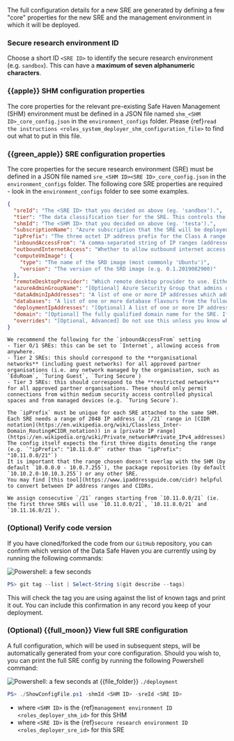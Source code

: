 The full configuration details for a new SRE are generated by defining a few "core" properties for the new SRE and the management environment in which it will be deployed.

### Secure research environment ID

Choose a short ID `<SRE ID>` to identify the secure research environment (e.g. `sandbox`).
This can have a **maximum of seven alphanumeric characters**.

### {{apple}} SHM configuration properties

The core properties for the relevant pre-existing Safe Haven Management (SHM) environment must be defined in a JSON file named `shm_<SHM ID>_core_config.json` in the `environment_configs` folder.
Please {ref}`read the instructions <roles_system_deployer_shm_configuration_file>` to find out what to put in this file.

### {{green_apple}} SRE configuration properties

The core properties for the secure research environment (SRE) must be defined in a JSON file named `sre_<SHM ID><SRE ID>_core_config.json` in the `environment_configs` folder.
The following core SRE properties are required - look in the `environment_configs` folder to see some examples.

```json
{
  "sreId": "The <SRE ID> that you decided on above (eg. 'sandbox').",
  "tier": "The data classification tier for the SRE. This controls the outbound network restrictions on the SRE and which mirror set the SRE is peered with",
  "shmId": "The <SHM ID> that you decided on above (eg. 'testa').",
  "subscriptionName": "Azure subscription that the SRE will be deployed into.",
  "ipPrefix": "The three octet IP address prefix for the Class A range used by the SRE. See suggestion below on how to set this",
  "inboundAccessFrom": "A comma-separated string of IP ranges (addresses or CIDR ranges) from which access to the RDS webclient is permitted. See tip default below for suggestion on how to set this.",
  "outboundInternetAccess": "Whether to allow outbound internet access from inside the remote desktop environment. Either ('Yes', 'Allow', 'Permit'), ('No', 'Deny', 'Forbid') or 'default' (for Tier 0 and 1 'Allow' otherwise 'Deny')",
  "computeVmImage": {
    "type": "The name of the SRD image (most commonly 'Ubuntu')",
    "version": "The version of the SRD image (e.g. 0.1.2019082900)"
  },
  "remoteDesktopProvider": "Which remote desktop provider to use. Either 'ApacheGuacamole' (recommended, tiers 0-3) or 'MicrosoftRDS' (tiers 2-3 only)",
  "azureAdminGroupName": "[Optional] Azure Security Group that admins of this SRE will belong to. If not specified then the same one as the SHM will be used.",
  "dataAdminIpAddresses": "A list of one or more IP addresses which admins will be using to transfer sensitive data to/from the secure Azure storage area (if not specified then Turing IP addresses will be used).",
  "databases": "A list of one or more database flavours from the following list ('MSSQL', 'PostgreSQL'). For example ['MSSQL', 'PostgreSQL'] would deploy both an MS-SQL and a PostgreSQL database.",
  "deploymentIpAddresses": "[Optional] A list of one or more IP addresses which admins will be using when deploying the SRE (if not specified then deployment commands from any IP address will be permitted).",
  "domain": "[Optional] The fully qualified domain name for the SRE. If not specified then <SRE ID>.<SHM domain> will be used.",
  "overrides": "[Optional, Advanced] Do not use this unless you know what you're doing! If you want to override any of the default settings, you can do so by creating the same JSON structure that would be found in the final config file and nesting it under this entry. For example, to change the name of the Key Vault secret containing the MSSQL admin password, you could use something like: 'sre: { databases: { dbmssql: { adminPasswordSecretName: my-password-name } } }'"
}
```

```{tip}
We recommend the following for the `inboundAccessFrom` setting
- Tier 0/1 SREs: this can be set to `Internet`, allowing access from anywhere.
- Tier 2 SREs: this should correspond to the **organisational networks** (including guest networks) for all approved partner organisations (i.e. any network managed by the organisation, such as `EduRoam`, `Turing Guest`, `Turing Secure`)
- Tier 3 SREs: this should correspond to the **restricted networks** for all approved partner organisations. These should only permit connections from within medium security access controlled physical spaces and from managed devices (e.g. `Turing Secure`).
```

```{important}
The `ipPrefix` must be unique for each SRE attached to the same SHM. Each SRE needs a range of 2048 IP address (a `/21` range in [CIDR notation](https://en.wikipedia.org/wiki/Classless_Inter-Domain_Routing#CIDR_notation)) in a [private IP range](https://en.wikipedia.org/wiki/Private_network#Private_IPv4_addresses).
The config itself expects the first three digits denoting the range (e.g. `"ipPrefix": "10.11.0.0"` rather than `"ipPrefix": "10.11.0.0/21"`)
It is important that the range chosen doesn't overlap with the SHM (by default `10.0.0.0 - 10.0.7.255`), the package repositories (by default `10.10.2.0-10.10.3.255`) or any other SRE.
You may find [this tool](https://www.ipaddressguide.com/cidr) helpful to convert between IP address ranges and CIDRs.
```

```{admonition} Alan Turing Institute default
We assign consecutive `/21` ranges starting from `10.11.0.0/21` (ie. the first three SREs will use `10.11.0.0/21`, `10.11.8.0/21` and `10.11.16.0/21`).
```

### (Optional) Verify code version

If you have cloned/forked the code from our `GitHub` repository, you can confirm which version of the Data Safe Haven you are currently using by running the following commands:

![Powershell: a few seconds](https://img.shields.io/static/v1?style=for-the-badge&logo=powershell&label=local&color=blue&message=a%20few%20seconds)

```powershell
PS> git tag --list | Select-String $(git describe --tags)
```

This will check the tag you are using against the list of known tags and print it out.
You can include this confirmation in any record you keep of your deployment.

### (Optional) {{full_moon}} View full SRE configuration

A full configuration, which will be used in subsequent steps, will be automatically generated from your core configuration.
Should you wish to, you can print the full SRE config by running the following Powershell command:

![Powershell: a few seconds](https://img.shields.io/static/v1?style=for-the-badge&logo=powershell&label=local&color=blue&message=a%20few%20seconds) at {{file_folder}} `./deployment`

```powershell
PS> ./ShowConfigFile.ps1 -shmId <SHM ID> -sreId <SRE ID>
```

- where `<SHM ID>` is the {ref}`management environment ID <roles_deployer_shm_id>` for this SHM
- where `<SRE ID>` is the {ref}`secure research environment ID <roles_deployer_sre_id>` for this SRE
